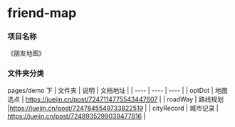 # friend-map

### 项目名称

《朋友地图》

### 文件夹分类
pages/demo 下
|  文件夹   |  说明    |  文档地址  |
| ---- | ---- | ---- |
| optDot | 地图选点 | https://juejin.cn/post/7247114775543447607 |
| roadWay | 路线规划 |https://juejin.cn/post/7247845549733822519 |
| cityRecord   |  城市记录    | https://juejin.cn/post/7248935299039477816 |

